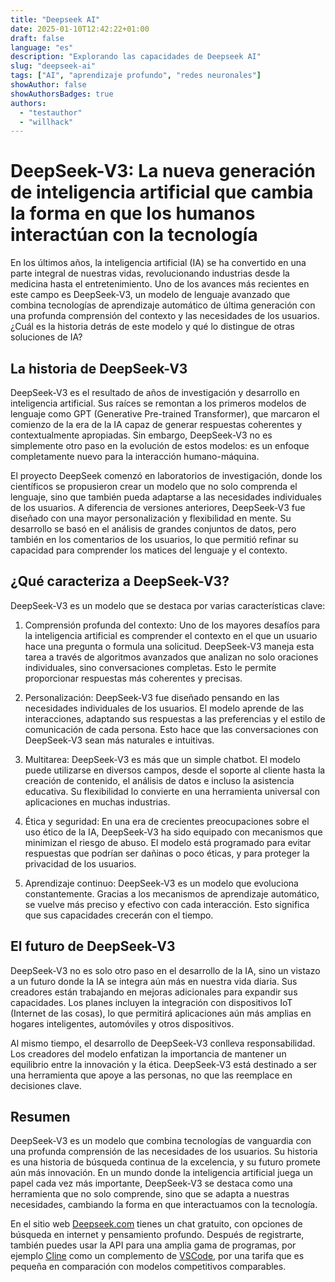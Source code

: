 ```yaml
---
title: "Deepseek AI"
date: 2025-01-10T12:42:22+01:00
draft: false
language: "es"
description: "Explorando las capacidades de Deepseek AI"
slug: "deepseek-ai"
tags: ["AI", "aprendizaje profundo", "redes neuronales"]
showAuthor: false
showAuthorsBadges: true
authors:
  - "testauthor"
  - "willhack"
---
```


# DeepSeek-V3: La nueva generación de inteligencia artificial que cambia la forma en que los humanos interactúan con la tecnología

En los últimos años, la inteligencia artificial (IA) se ha convertido en una parte integral de nuestras vidas, revolucionando industrias desde la medicina hasta el entretenimiento. Uno de los avances más recientes en este campo es DeepSeek-V3, un modelo de lenguaje avanzado que combina tecnologías de aprendizaje automático de última generación con una profunda comprensión del contexto y las necesidades de los usuarios. ¿Cuál es la historia detrás de este modelo y qué lo distingue de otras soluciones de IA?

## La historia de DeepSeek-V3

DeepSeek-V3 es el resultado de años de investigación y desarrollo en inteligencia artificial. Sus raíces se remontan a los primeros modelos de lenguaje como GPT (Generative Pre-trained Transformer), que marcaron el comienzo de la era de la IA capaz de generar respuestas coherentes y contextualmente apropiadas. Sin embargo, DeepSeek-V3 no es simplemente otro paso en la evolución de estos modelos: es un enfoque completamente nuevo para la interacción humano-máquina.

El proyecto DeepSeek comenzó en laboratorios de investigación, donde los científicos se propusieron crear un modelo que no solo comprenda el lenguaje, sino que también pueda adaptarse a las necesidades individuales de los usuarios. A diferencia de versiones anteriores, DeepSeek-V3 fue diseñado con una mayor personalización y flexibilidad en mente. Su desarrollo se basó en el análisis de grandes conjuntos de datos, pero también en los comentarios de los usuarios, lo que permitió refinar su capacidad para comprender los matices del lenguaje y el contexto.

## ¿Qué caracteriza a DeepSeek-V3?

DeepSeek-V3 es un modelo que se destaca por varias características clave:

1. Comprensión profunda del contexto: Uno de los mayores desafíos para la inteligencia artificial es comprender el contexto en el que un usuario hace una pregunta o formula una solicitud. DeepSeek-V3 maneja esta tarea a través de algoritmos avanzados que analizan no solo oraciones individuales, sino conversaciones completas. Esto le permite proporcionar respuestas más coherentes y precisas.

2. Personalización: DeepSeek-V3 fue diseñado pensando en las necesidades individuales de los usuarios. El modelo aprende de las interacciones, adaptando sus respuestas a las preferencias y el estilo de comunicación de cada persona. Esto hace que las conversaciones con DeepSeek-V3 sean más naturales e intuitivas.

3. Multitarea: DeepSeek-V3 es más que un simple chatbot. El modelo puede utilizarse en diversos campos, desde el soporte al cliente hasta la creación de contenido, el análisis de datos e incluso la asistencia educativa. Su flexibilidad lo convierte en una herramienta universal con aplicaciones en muchas industrias.

4. Ética y seguridad: En una era de crecientes preocupaciones sobre el uso ético de la IA, DeepSeek-V3 ha sido equipado con mecanismos que minimizan el riesgo de abuso. El modelo está programado para evitar respuestas que podrían ser dañinas o poco éticas, y para proteger la privacidad de los usuarios.

5. Aprendizaje continuo: DeepSeek-V3 es un modelo que evoluciona constantemente. Gracias a los mecanismos de aprendizaje automático, se vuelve más preciso y efectivo con cada interacción. Esto significa que sus capacidades crecerán con el tiempo.

## El futuro de DeepSeek-V3

DeepSeek-V3 no es solo otro paso en el desarrollo de la IA, sino un vistazo a un futuro donde la IA se integra aún más en nuestra vida diaria. Sus creadores están trabajando en mejoras adicionales para expandir sus capacidades. Los planes incluyen la integración con dispositivos IoT (Internet de las cosas), lo que permitirá aplicaciones aún más amplias en hogares inteligentes, automóviles y otros dispositivos.

Al mismo tiempo, el desarrollo de DeepSeek-V3 conlleva responsabilidad. Los creadores del modelo enfatizan la importancia de mantener un equilibrio entre la innovación y la ética. DeepSeek-V3 está destinado a ser una herramienta que apoye a las personas, no que las reemplace en decisiones clave.

## Resumen
DeepSeek-V3 es un modelo que combina tecnologías de vanguardia con una profunda comprensión de las necesidades de los usuarios. Su historia es una historia de búsqueda continua de la excelencia, y su futuro promete aún más innovación. En un mundo donde la inteligencia artificial juega un papel cada vez más importante, DeepSeek-V3 se destaca como una herramienta que no solo comprende, sino que se adapta a nuestras necesidades, cambiando la forma en que interactuamos con la tecnología.

En el sitio web [Deepseek.com](https://deepseek.com) tienes un chat gratuito, con opciones de búsqueda en internet y pensamiento profundo. Después de registrarte, también puedes usar la API para una amplia gama de programas, por ejemplo [Cline](https://github.com/nunocoracao/cline) como un complemento de [VSCode](https://code.visualstudio.com/), por una tarifa que es pequeña en comparación con modelos competitivos comparables.
